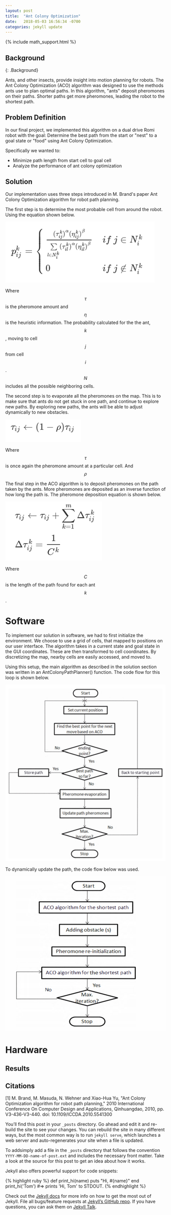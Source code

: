 ```yaml
---
layout: post
title:  "Ant Colony Optimization"
date:   2018-05-03 16:56:34 -0700
categories: jekyll update
---
```

{% include math_support.html %}

## Background
{: .Background}

Ants, and other insects, provide insight into motion planning
for robots. The Ant Colony Optimization (ACO) algorithm was designed
to use the methods ants use to plan optimal paths. In this 
algorithm, "ants" deposit pheromones on their paths. Shorter paths
get more pheromones, leading the robot to the shortest path. 

## Problem Definition

In our final project, we implemented this algorithm on a dual drive
Romi robot with the goal: Determine the best path from the start or "nest" to a goal state or 
"food" using Ant Colony Optimization.

Specifically we wanted to:
 * Minimize path length from start cell to goal cell
 * Analyze the performance of ant colony optimization 

## Solution

Our implementation uses three steps introduced in M. Brand's paper Ant Colony Optimization
algorithm for robot path planning. 

The first step is to determine the most probable cell from around the robot. 
Using the equation shown below. 

![Probability of Steps](/assets/probablilityfunction.PNG)

Where $$\tau$$ is the pheromone amount and $$\eta$$ is the heuristic information. 
The probability calculated for the the ant, $$k$$, moving to cell $$j$$ from 
cell $$i$$. $$N$$includes all the possible neighboring cells. 

The second step is to evaporate all the pheromones on the map.
This is to make sure that ants do not get stuck in one path, and 
continue to explore new paths. By exploring new paths, the ants
will be able to adjust dynamically to new obstacles. 

![Pheromone evaporation](/assets/pheromone.PNG)

Where $$\tau$$ is once again the pheromone amount at a particular cell. And 
$$\rho$$ 

The final step in the ACO algorithm is to deposit pheromones
on the path taken by the ants. More pheromones are deposited
as an inverse function of how long the path is. The pheromone
deposition equation is shown below.

![Pheromone deposition](/assets/updateStep.PNG)  

Where $$C$$ is the length of the path found for each ant $$k$$.

# Software

To implement our solution in software, we had to first initialize
the environment. We choose to use a grid of cells, that mapped
to positions on our user interface. The algorithm takes in a current state
and goal state in the GUI coordinates. These are then transformed to 
cell coordinates. By discretizing the map, nearby cells are 
easily accessed, and moved to.

Using this setup, the main algorithm as described in the solution
section was written in an AntColonyPathPlanner() function. The code flow 
for this loop is shown below. 

![Code Flow for ACO](/assets/overall.PNG)


To dynamically update the path, the code flow below was used. 

![Code Flow for dynamic update](/assets/dynamicUpdate.PNG)

# Hardware

## Results 

## Citations

[1] M. Brand, M. Masuda, N. Wehner and Xiao-Hua Yu, "Ant Colony Optimization algorithm for robot path planning," 2010 International Conference On Computer Design and Applications, Qinhuangdao, 2010, pp. V3-436-V3-440. doi: 10.1109/ICCDA.2010.5541300


You’ll find this post in your `_posts` directory. Go ahead and edit it and re-build the site to see your changes. You can rebuild the site in many different ways, but the most common way is to run `jekyll serve`, which launches a web server and auto-regenerates your site when a file is updated.

To addsimply add a file in the `_posts` directory that follows the convention `YYYY-MM-DD-name-of-post.ext` and includes the necessary front matter. Take a look at the source for this post to get an idea about how it works.

Jekyll also offers powerful support for code snippets:

{% highlight ruby %}
def print_hi(name)
  puts "Hi, #{name}"
end
print_hi('Tom')
#=> prints 'Hi, Tom' to STDOUT.
{% endhighlight %}

Check out the [Jekyll docs][jekyll-docs] for more info on how to get the most out of Jekyll. File all bugs/feature requests at [Jekyll’s GitHub repo][jekyll-gh]. If you have questions, you can ask them on [Jekyll Talk][jekyll-talk].

[jekyll-docs]: https://jekyllrb.com/docs/home
[jekyll-gh]:   https://github.com/jekyll/jekyll
[jekyll-talk]: https://talk.jekyllrb.com/

